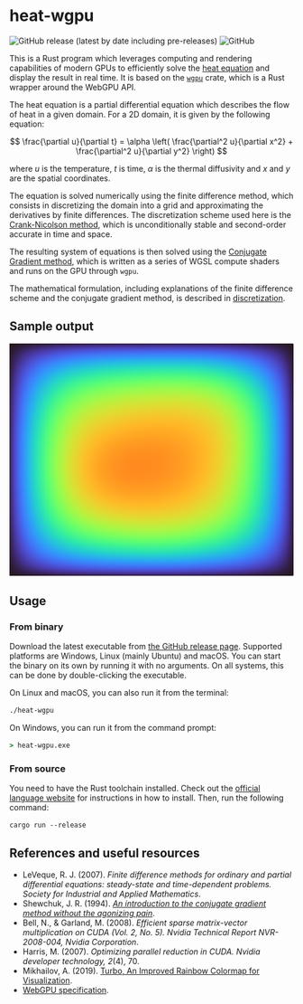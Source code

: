 # heat-wgpu

![GitHub release (latest by date including pre-releases)](https://img.shields.io/github/v/release/vini-fda/heat-wgpu?include_prereleases)
![GitHub](https://img.shields.io/github/license/vini-fda/heat-wgpu)

This is a Rust program which leverages computing and rendering capabilities of modern GPUs to efficiently solve the [heat equation](https://en.wikipedia.org/wiki/Heat_equation) and display the result in real time. It is based on the [`wgpu`](https://lib.rs/crates/wgpu) crate, which is a Rust wrapper around the WebGPU API.

The heat equation is a partial differential equation which describes the flow of heat in a given domain. For a 2D domain, it is given by the following equation:

$$ \frac{\partial u}{\partial t} = \alpha \left( \frac{\partial^2 u}{\partial x^2} + \frac{\partial^2 u}{\partial y^2} \right) $$

where $u$ is the temperature, $t$ is time, $\alpha$ is the thermal diffusivity and $x$ and $y$ are the spatial coordinates.

The equation is solved numerically using the finite difference method, which consists in discretizing the domain into a grid and approximating the derivatives by finite differences. The discretization scheme used here is the [Crank-Nicolson method](https://en.wikipedia.org/wiki/Crank%E2%80%93Nicolson_method), which is unconditionally stable and second-order accurate in time and space.

The resulting system of equations is then solved using the [Conjugate Gradient method](https://en.wikipedia.org/wiki/Conjugate_gradient_method), which is written as a series of WGSL compute shaders and runs on the GPU through `wgpu`.

The mathematical formulation, including explanations of the finite difference scheme and the conjugate gradient method, is described in [discretization](docs/discretization.md).

## Sample output

![Sample output](images/example.png)

## Usage

### From binary

Download the latest executable from [the GitHub release page](https://github.com/vini-fda/heat-wgpu/releases). Supported platforms are Windows, Linux (mainly Ubuntu) and macOS. You can start the binary on its own by running it with no arguments. On all systems, this can be done by double-clicking the executable.

On Linux and macOS, you can also run it from the terminal:

```bash
./heat-wgpu
```

On Windows, you can run it from the command prompt:

```cmd
> heat-wgpu.exe
```

### From source

You need to have the Rust toolchain installed. Check out the [official language website](https://www.rust-lang.org/) for instructions in how to install. Then, run the following command:

```shell
cargo run --release
```

## References and useful resources

- LeVeque, R. J. (2007). *Finite difference methods for ordinary and partial differential equations: steady-state and time-dependent problems. Society for Industrial and Applied Mathematics*.
- Shewchuk, J. R. (1994). [*An introduction to the conjugate gradient method without the agonizing pain*](https://www.cs.cmu.edu/~quake-papers/painless-conjugate-gradient.pdf).
- Bell, N., & Garland, M. (2008). *Efficient sparse matrix-vector multiplication on CUDA (Vol. 2, No. 5). Nvidia Technical Report NVR-2008-004, Nvidia Corporation*.
- Harris, M. (2007). *Optimizing parallel reduction in CUDA. Nvidia developer technology, 2*(4), 70.
- Mikhailov, A. (2019). [Turbo, An Improved Rainbow Colormap for Visualization](https://ai.googleblog.com/2019/08/turbo-improved-rainbow-colormap-for.html).
- [WebGPU specification](https://gpuweb.github.io/gpuweb/).
